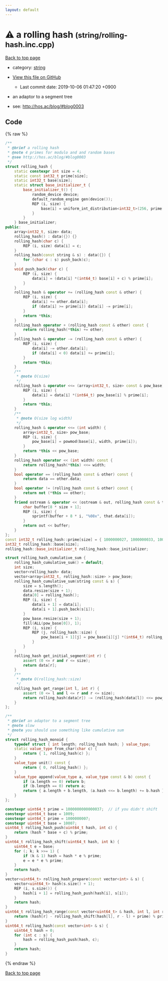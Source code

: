 ```yaml
---
layout: default
---
```


<!-- mathjax config similar to math.stackexchange -->
<script type="text/javascript" async
  src="https://cdnjs.cloudflare.com/ajax/libs/mathjax/2.7.5/MathJax.js?config=TeX-MML-AM_CHTML">
</script>
<script type="text/x-mathjax-config">
  MathJax.Hub.Config({
    TeX: { equationNumbers: { autoNumber: "AMS" }},
    tex2jax: {
      inlineMath: [ ['$','$'] ],
      processEscapes: true
    },
    "HTML-CSS": { matchFontHeight: false },
    displayAlign: "left",
    displayIndent: "2em"
  });
</script>

<script type="text/javascript" src="https://cdnjs.cloudflare.com/ajax/libs/jquery/3.4.1/jquery.min.js"></script>
<script src="https://cdn.jsdelivr.net/npm/jquery-balloon-js@1.1.2/jquery.balloon.min.js" integrity="sha256-ZEYs9VrgAeNuPvs15E39OsyOJaIkXEEt10fzxJ20+2I=" crossorigin="anonymous"></script>
<script type="text/javascript" src="../../assets/js/copy-button.js"></script>
<link rel="stylesheet" href="../../assets/css/copy-button.css" />


# :warning: a rolling hash <small>(string/rolling-hash.inc.cpp)</small>

<a href="../../index.html">Back to top page</a>

* category: <a href="../../index.html#b45cffe084dd3d20d928bee85e7b0f21">string</a>
* <a href="{{ site.github.repository_url }}/blob/master/string/rolling-hash.inc.cpp">View this file on GitHub</a>
    - Last commit date: 2019-10-06 01:47:20 +0900


* an adaptor to a segment tree
* see: <a href="http://hos.ac/blog/#blog0003">http://hos.ac/blog/#blog0003</a>


## Code

{% raw %}
```cpp
/**
 * @brief a rolling hash
 * @note 4 primes for modulo and and random bases
 * @see http://hos.ac/blog/#blog0003
 */
struct rolling_hash {
    static constexpr int size = 4;
    static const int32_t prime[size];
    static int32_t base[size];
    static struct base_initializer_t {
        base_initializer_t() {
            random_device device;
            default_random_engine gen(device());
            REP (i, size) {
                base[i] = uniform_int_distribution<int32_t>(256, prime[i] - 1)(gen);
            }
        }
    } base_initializer;
public:
    array<int32_t, size> data;
    rolling_hash() : data({}) {}
    rolling_hash(char c) {
        REP (i, size) data[i] = c;
    }
    rolling_hash(const string & s) : data({}) {
        for (char c : s) push_back(c);
    }
    void push_back(char c) {
        REP (i, size) {
            data[i] = (data[i] *(int64_t) base[i] + c) % prime[i];
        }
    }
    rolling_hash & operator += (rolling_hash const & other) {
        REP (i, size) {
            data[i] += other.data[i];
            if (data[i] >= prime[i]) data[i] -= prime[i];
        }
        return *this;
    }
    rolling_hash operator + (rolling_hash const & other) const {
        return rolling_hash(*this) += other;
    }
    rolling_hash & operator -= (rolling_hash const & other) {
        REP (i, size) {
            data[i] -= other.data[i];
            if (data[i] < 0) data[i] += prime[i];
        }
        return *this;
    }
    /**
     * @note O(size)
     */
    rolling_hash & operator <<= (array<int32_t, size> const & pow_base) {
        REP (i, size) {
            data[i] = data[i] *(int64_t) pow_base[i] % prime[i];
        }
        return *this;
    }
    /**
     * @note O(size log width)
     */
    rolling_hash & operator <<= (int width) {
        array<int32_t, size> pow_base;
        REP (i, size) {
            pow_base[i] = powmod(base[i], width, prime[i]);
        }
        return *this << pow_base;
    }
    rolling_hash operator << (int width) const {
        return rolling_hash(*this) <<= width;
    }
    bool operator == (rolling_hash const & other) const {
        return data == other.data;
    }
    bool operator != (rolling_hash const & other) const {
        return not (*this == other);
    }
    friend ostream & operator << (ostream & out, rolling_hash const & that) {
        char buffer[8 * size + 1];
        REP (i, size) {
            sprintf(buffer + 8 * i, "%08x", that.data[i]);
        }
        return out << buffer;
    }
};
const int32_t rolling_hash::prime[size] = { 1000000027, 1000000033, 1000000087, 1000000093 };
int32_t rolling_hash::base[size];
rolling_hash::base_initializer_t rolling_hash::base_initializer;

struct rolling_hash_cumulative_sum {
    rolling_hash_cumulative_sum() = default;
    int size;
    vector<rolling_hash> data;
    vector<array<int32_t, rolling_hash::size> > pow_base;
    rolling_hash_cumulative_sum(string const & s) {
        size = s.length();
        data.resize(size + 1);
        data[0] = rolling_hash();
        REP (i, size) {
            data[i + 1] = data[i];
            data[i + 1].push_back(s[i]);
        }
        pow_base.resize(size + 1);
        fill(ALL(pow_base[0]), 1);
        REP (i, size) {
            REP (j, rolling_hash::size) {
                pow_base[i + 1][j] = pow_base[i][j] *(int64_t) rolling_hash::base[j] % rolling_hash::prime[j];
            }
        }
    }
    rolling_hash get_initial_segment(int r) {
        assert (0 <= r and r <= size);
        return data[r];
    }
    /**
     * @note O(rolling_hash::size)
     */
    rolling_hash get_range(int l, int r) {
        assert (0 <= l and l <= r and r <= size);
        return rolling_hash(data[r]) -= (rolling_hash(data[l]) <<= pow_base[r - l]);
    }
};

/**
 * @brief an adaptor to a segment tree
 * @note slow
 * @note you should use something like cumulative sum
 */
struct rolling_hash_monoid {
    typedef struct { int length; rolling_hash hash; } value_type;
    static value_type from_char(char c) {
        return { 1, rolling_hash(c) };
    }
    value_type unit() const {
        return { 0, rolling_hash() };
    }
    value_type append(value_type a, value_type const & b) const {
        if (a.length == 0) return b;
        if (b.length == 0) return a;
        return { a.length + b.length, (a.hash <<= b.length) += b.hash };
    }
};

constexpr uint64_t prime = 1000000000000037;  // if you didn't shift
constexpr uint64_t base = 1009;
constexpr uint64_t prime = 1000000007;
constexpr uint64_t base = 10007;
uint64_t rolling_hash_push(uint64_t hash, int c) {
    return (hash * base + c) % prime;
}
uint64_t rolling_hash_shift(uint64_t hash, int k) {
    uint64_t e = base;
    for (; k; k >>= 1) {
        if (k & 1) hash = hash * e % prime;
        e = e * e % prime;
    }
    return hash;
}
vector<uint64_t> rolling_hash_prepare(const vector<int> & s) {
    vector<uint64_t> hash(s.size() + 1);
    REP (i, s.size()) {
        hash[i + 1] = rolling_hash_push(hash[i], s[i]);
    }
    return hash;
}
uint64_t rolling_hash_range(const vector<uint64_t> & hash, int l, int r) {
    return (hash[r] - rolling_hash_shift(hash[l], r - l) + prime) % prime;
}
uint64_t rolling_hash(const vector<int> & s) {
    uint64_t hash = 0;
    for (int c : s) {
        hash = rolling_hash_push(hash, c);
    }
    return hash;
}

```
{% endraw %}

<a href="../../index.html">Back to top page</a>

